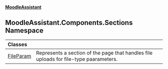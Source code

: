 #### [MoodleAssistant](index.md 'index')

## MoodleAssistant.Components.Sections Namespace

| Classes | |
| :--- | :--- |
| [FileParam](MoodleAssistant.Components.Sections.FileParam.md 'MoodleAssistant.Components.Sections.FileParam') | Represents a section of the page that handles file uploads for file-type paarameters. |
